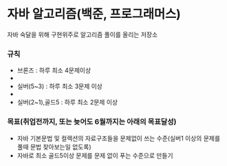 # 자바 알고리즘(백준, 프로그래머스)
자바 숙달을 위해 구현위주로 알고리즘 풀이를 올리는 저장소

### 규칙

- 브론즈 : 하루 최소 4문제이상
- 
- 실버(5~3) : 하루 최소 3문제 이상
- 
- 실버(2~1),골드5 : 하루 최소 2문제 이상

### 목표(취업전까지, 또는 늦어도 6월까지는 아래의 목표달성)

- 자바 기본문법 및 컬렉션의 자료구조들을 문제없이 쓰는 수준(실버1 이상의 문제를 풀때 문법 찾아보는일 없도록)
- 자바로 최소 골드5이상 문제를 문제 없이 푸는 수준으로 만들기


